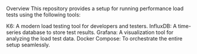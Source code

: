 Overview
This repository provides a setup for running performance load tests using the following tools:

K6: A modern load testing tool for developers and testers.
InfluxDB: A time-series database to store test results.
Grafana: A visualization tool for analyzing the load test data.
Docker Compose: To orchestrate the entire setup seamlessly.